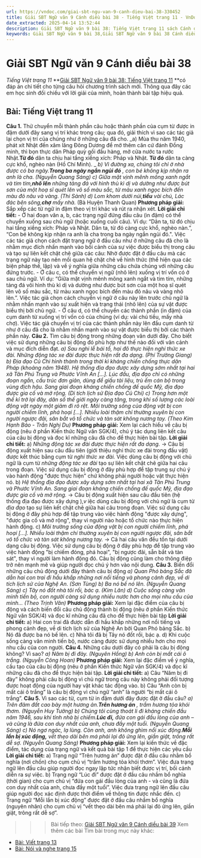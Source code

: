 ```yaml
---
url: https://vndoc.com/giai-sbt-ngu-van-9-canh-dieu-bai-38-330452
title: Giải SBT Ngữ văn 9 Cánh diều bài 38 - Tiếng Việt trang 11 - VnDoc.com
date_extracted: 2025-04-14 13:52:44
description: Giải SBT Ngữ văn 9 bài 38: Tiếng Việt trang 11 sách Cánh diều có đáp án chi tiết cho các bạn cùng tham khảo.
keywords: Giải SBT Ngữ văn 9 bài 38,Giải SBT Ngữ văn 9 bài 38 Cánh diều,Giải sách bài tập Ngữ văn CD lớp 9,Ngữ văn lớp 9 Cánh diều,giải bài tập ngữ văn lớp 9,bài Tiếng Việt trang 11,giải SBT ngữ văn 9 CD trang 11
---
```


# Giải SBT Ngữ văn 9 Cánh diều bài 38
 _Tiếng Việt trang 11_
**[Giải SBT Ngữ văn 9 bài 38: Tiếng Việt trang 11](<https://vndoc.com/giai-sbt-ngu-van-9-canh-dieu-bai-38-330452>) **có đáp án chi tiết cho từng câu hỏi chương trình sách mới. Thông qua đây các em học sinh đối chiếu với lời giải của mình, hoàn thành bài tập hiệu quả.
## Bài: Tiếng Việt trang 11
**Câu 1.** Thử chuyển mỗi thành phần câu hoặc thành phần của cụm từ được in đậm dưới đây sang vị trí khác trong câu; qua đó, giải thích vì sao các tác giả lại chọn vị trí của chúng như ở những câu đã cho.
_a\) Mùa thu năm 1940, phát xít Nhật đến xâm lăng Đông Dương để mở thêm căn cứ đánh Đồng minh, thì bọn thực dân Pháp quỳ gối đầu hàng, mở cửa nước ta rước Nhật.**Từ đó** dân ta chịu hai tầng xiềng xích: Pháp và Nhật. **Từ đó** dân ta càng cực khổ, nghèo nàn \(Hồ Chí Minh\). _
_b\) Vì đường xa, chúng tôi chỉ ở nhà được có ba ngày.**Trong ba ngày ngắn ngủi đó** , con bé không kịp nhận ra anh là cha. \(Nguyễn Quang Sáng\)_
_c\) Giữa mặt vịnh mênh mông xanh ngắt và tim tím,**nhô lên** những tảng đá với hình thù kì dị và dường như được bút sơn của một hoạ sĩ quét lên võ số màu sắc, từ màu xanh ngọc bích đến màu đỏ nâu và vàng. \(Thi Sảnh\)_
_d\) Lom khom dưới núi,**tiều** vài chú,_
_Lác đác bên sông,**chợ** mấy nhà._
\(Bà Huyện Thanh Quan\)
**Phương pháp giải:**
Sắp xếp các từ ngữ in đậm theo vị trí khác và rút ra nhận xét.
**Lời giải chi tiết:**
\- Ở hai đoạn văn a, b, các trạng ngữ đứng đầu câu \(in đậm\) có thể chuyển xuống sau chủ ngữ \(hoặc xuống cuối câu\). Ví dụ: “Dân ta, từ đó chịu hai tầng xiềng xích: Pháp và Nhật. Dân ta, từ đó càng cực khổ, nghèo nàn.”, “Con bé không kịp nhận ra anh là cha trong ba ngày ngắn ngủi đó.". Việc các tác giả chọn cách đặt trạng ngữ ở đầu câu như ở những câu đã cho là nhằm mục đích nhấn mạnh vào bối cảnh của sự việc được biểu thị trong câu và tạo sự liên kết chặt chẽ giữa các câu: Nhờ được đặt ở đầu câu mà các trạng ngữ này tạo nên mối quan hệ chặt chẽ về hình thức \(thể hiện qua các biện pháp thế, lặp\) và về ý nghĩa giữa những câu chứa chúng với những câu đứng trước.
\- Ở câu c, có thể chuyển vị ngữ \(nhô lên\) xuống vị trí vốn có ở sau chủ ngữ. Ví dụ: “Giữa mặt vịnh mênh mông xanh ngắt và tim tím, những tảng đá vôi hình thù kì dị và dường như được bút sơn của một hoạ sĩ quét lên vô số màu sắc, từ màu xanh ngọc bích đến màu đỏ nâu và vàng nhô lên.”. Việc tác giả chọn cách chuyển vị ngữ ở câu này lên trước chủ ngữ là nhằm nhấn mạnh vào sự xuất hiện và trạng thái \(nhô lên\) của sự vật được biểu thị bởi chủ ngữ.
\- Ở câu d, có thể chuyển các thành phần \(in đậm\) của cụm danh từ xuống vị trí vốn có của chúng \(ví dụ: vài chú tiều, mấy nhà chợ\). Việc tác giả chuyển vị trí của các thành phần này lên đầu cụm danh từ như ở câu đã cho là nhằm nhấn mạnh vào sự vật được biểu thị bởi các thành phần này.
**Câu 2.** Tìm câu bị động trong những đoạn văn dưới đây. Cho biết việc sử dụng những câu bị động đó phù hợp như thế nào đối với văn cảnh và mục đích diễn đạt.
_a\) Sau nghi lễ bái tổ, hai đô thực hiện nghi thức xe đài. Những động tác xe đài được thực hiện rất đa dạng. \(Phí Trường Giang\)_
_b\) Địa đạo Củ Chi hình thành trong thời kì kháng chiến chống thực dân Pháp \(khoảng năm 1948\). Hệ thống địa đạo được xây dựng sớm nhất tại hai xã Tân Phú Trung và Phước Vĩnh An \[...\]. Lúc đầu, địa đạo chỉ có những đoạn ngắn, cấu trúc đơn giản, dùng để giấu tài liệu, trù ếm cán bộ trong vùng địch hậu. Sang giai đoạn kháng chiến chống đế quốc Mỹ, địa đạo được gia cố và mở rộng. \(Di tích lịch sử Địa đạo Củ Chi\)_
_c\) Trong hơn một thế kỉ trở lại đây, dân số thế giới ngày càng tăng, trong khi số lượng các loài động vật ngày một giảm đi rõ rệt. Môi trường sống của động vật bị con người chiếm lĩnh, phá hoại \[...\]. Nhiều loài thậm chỉ thường xuyên bị con người ngược đãi, săn bắt vô tổ chức và tàn sát không nương tay. \(Theo Kim Hạnh Bảo - Trần Nghị Du\)_
**Phương pháp giải:**
Xem lại cách hiểu về câu bị động \(nêu ở phần Kiến thức Ngữ văn SGK/4\), chú ý tác dụng liên kết câu của câu bị động và đọc kĩ những câu đã cho để thực hiện bài tập.
**Lời giải chi tiết:**
a\) _Những động tác xe đài được thực hiện rất đa dạng._
-> Câu bị động xuất hiện sau câu đầu tiên \(giới thiệu nghi thức xe đài trong đấu vật\) được kết thúc bằng cụm từ _nghi thức xe đài._ Việc dùng câu bị động với chủ ngữ là cụm từ _những động tác xe đài_ tạo sự liên kết chặt chẽ giữa hai câu trong đoạn. Việc sử dụng câu bị động ở đây phù hợp để tập trung sự chú ý vào hành động "được thực hiện" chứ không phải người hoặc vật thực hiện nó.
b\) _Hệ thống địa đạo được xây dựng sớm nhất tại hai xã Tân Phú Trung và Phước Vĩnh An._
_Sang giai đoạn kháng chiến chống đế quốc Mỹ, địa đạo được gia cố và mở rộng._
-> Câu bị động xuất hiện sau câu đầu tiên \(hệ thống địa đạo được xây dựng \),_v_ iệc dùng câu bị động với chủ ngữ là cụm từ _địa đạo_ tạo sự liên kết chặt chẽ giữa hai câu trong đoạn. Việc sử dụng câu bị động ở đây phù hợp để tập trung vào việc hành động "được xây dựng", "được gia cố và mở rộng", thay vì người nào hoặc tổ chức nào thực hiện hành động.
c\) _Môi trường sống của động vật bị con người chiếm lĩnh, phá hoại \[...\]. Nhiều loài thậm chí thường xuyên bị con người ngược đãi, săn bắt vô tổ chức và tàn sát không nương tay._
-> Cả hai câu văn đều tồn tại dưới dạng câu bị động. Việc sử dụng câu bị động ở đây phù hợp để tập trung vào việc hành động "bị chiếm đóng, phá hoại", "bị ngược đãi, sẵn bắt và tàn sát", thay vì người làm hành động đó. Câu bị động cũng làm cho thông điệp trở nên mạnh mẽ và giúp người đọc chú ý hơn vào nội dung.
**Câu 3.** Biến đổi những câu chủ động dưới đây thành câu bị động
 _a\) Quan Phó bảng Sắc đã dẫn hai con trai đi hầu khắp những nơi nổi tiếng và phong cảnh đẹp, về di tích lịch sử của Nghệ An. \(Sơn Tùng\)_
_b\) Ba nó bế nó lên. \(Nguyễn Quang Sáng\)_
_c\) Tây nó đốt nhà tôi rồi, bác ạ. \(Kim Lân\)_
_d\) Cuộc sống càng văn minh tiến bộ, con người càng sử dụng nhiều nước hơn cho mọi nhu cầu của mình... \(Theo Trịnh Văn\)_
**Phương pháp giải:**
Xem lại đặc điểm của câu bị động và cách biến đổi câu chủ động thành bị động \(nêu ở phần Kiến thức Ngữ văn SGK/4\) và đọc kĩ những câu đã cho để thực hiện bài tập
**Lời giải chi tiết:**
a\) Hai con trai đã được dẫn đi hầu khắp những nơi nổi tiếng và phong cảnh đẹp, về di tích lịch sử của Nghệ An bởi Quan Phó bảng Sắc.
b\) Nó đã được ba nó bế lên.
c\) Nhà tôi đã bị Tây nó đốt rồi, bác ạ.
d\) Khi cuộc sống càng văn minh tiến bộ, nước càng được sử dụng nhiều hơn cho mọi nhu cầu của con người.
**Câu 4.** Những câu dưới đây có phải là câu bị động không? Vì sao?
_a\) Năm bị đi đày. \(Nguyên Hồng\)_
_b\) Anh còn bị mất cái ô trắng. \(Nguyễn Công Hoan\)_
**Phương pháp giải:**
Xem lại đặc điểm về ý nghĩa, cấu tạo của câu bị động \(nêu ở phần Kiến thức Ngữ văn SGK/4\) và đọc kĩ những câu đã cho để thực hiện bài tập.
**Lời giải chi tiết:**
a\) Câu “Năm bị đi đày” không phải câu bị động vì chủ ngữ trong câu này không phải đối tượng được hoạt động của người hay vật khác tác động vào.
b\) Câu “Anh còn bị mất cái ô trắng” là câu bị động vì chủ ngữ “anh” là người “bị mất cái ô trắng”.
**Câu 5.** Vì sao các từ, cụm từ in đậm dưới đây được đặt ở đầu câu?
_a\) Trên đảm đất cao bày một hương ản.**Trên hương án** , trầm hương tỏa khói thơm. \(Nguyễn Huy Tưởng\)_
_b\) Chúng tôi cùng thoát li đi kháng chiến đầu năm 1946, sau khi tỉnh nhà bị chiếm.**Lúc đi,** đứa con gái đầu lòng của anh – và cũng là đứa con duy nhất của anh, chưa đầy một tuổi. \(Nguyễn Quang Sáng\)_
_c\) Nó ngơ ngác, lạ lùng. Còn anh, anh không ghìm nổi xúc động.**Mỗi lần bị xúc động,** vết thẹo dài bên má phải lại đỏ ửng lên, giần giật, trông rất dễ sợ. \(Nguyễn Quang Sáng\)_
**Phương pháp giải:**
Xem lại kiến thức về đặc điểm, tác dụng của trạng ngữ và kết quả bài tập 1 để thực hiện các yêu cầu
**Lời giải chi tiết:**
a\) Trạng ngữ “Trên hương án” được đặt ở đầu câu nhằm bổ nghĩa \(nơi chốn\) cho cụm chủ vị “trầm hương tỏa khói thơm”. Việc đưa trạng ngữ lên đầu câu giúp người đọc ngay lập tức nhận biết được vị trí, bối cảnh diễn ra sự việc.
b\) Trạng ngữ “Lúc đi” được đặt ở đầu câu nhầm bổ nghĩa \(thời gian\) cho cụm chủ vị “đứa con gái đầu lòng của anh - và cũng là đứa con duy nhất của anh, chưa đầy một tuổi”. Việc đưa trạng ngữ lên đầu câu giúp người đọc xác định được thời điểm về thông tin được nhắc đến.
c\) Trạng ngữ “Mỗi lần bị xúc động” được đặt ở đầu câu nhầm bổ nghĩa \(nguyên nhân\) cho cụm chủ vị “vết thẹo dài bên má phải lại đỏ ửng lên, giần giật, trông rất dễ sợ”.
>>> Bài tiếp theo: [Giải SBT Ngữ văn 9 Cánh diều bài 39](<https://vndoc.com/giai-sbt-ngu-van-9-canh-dieu-bai-39-330454>)
Xem thêm các bài Tìm bài trong mục này khác:
  * [Bài: Viết trang 13](</giai-sbt-ngu-van-9-canh-dieu-bai-39-330454>)
  * [Bài: Nói và nghe trang 15](</giai-sbt-ngu-van-9-canh-dieu-bai-40-330455>)


